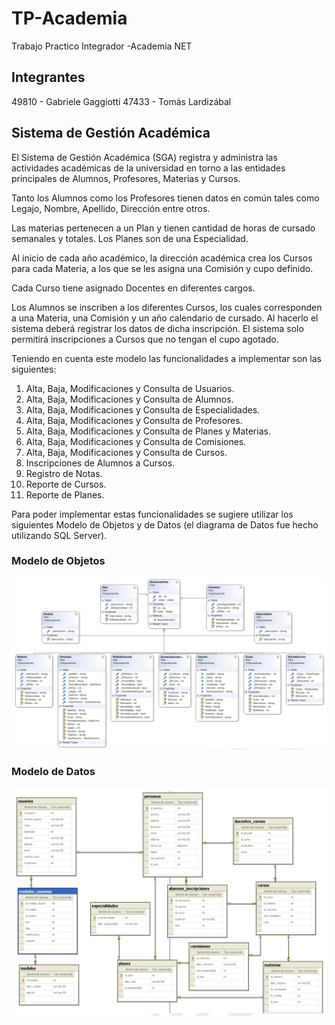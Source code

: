 # TP-Academia
Trabajo Practico Integrador -Academia NET

## Integrantes
49810 - Gabriele Gaggiotti
47433 - Tomás Lardizábal

## Sistema de Gestión Académica


El Sistema de Gestión Académica (SGA) registra y administra las actividades académicas de la universidad en torno a las entidades principales de Alumnos, Profesores, Materias y Cursos.

Tanto los Alumnos como los Profesores tienen datos en común tales como Legajo, Nombre, Apellido, Dirección entre otros. 

Las materias pertenecen a un Plan y tienen cantidad de horas de cursado semanales y totales. Los Planes son de una Especialidad.

Al inicio de cada año académico, la dirección académica crea los Cursos para cada Materia, a los que se les asigna una Comisión y cupo definido. 

Cada Curso tiene asignado Docentes en diferentes cargos.

Los Alumnos se inscriben a los diferentes Cursos, los cuales corresponden a una Materia, una Comisión y un año calendario de cursado. Al hacerlo el sistema deberá registrar los datos de dicha inscripción. El sistema solo permitirá inscripciones a Cursos que no tengan el cupo agotado.

Teniendo en cuenta este modelo las funcionalidades a implementar son las siguientes:

1. Alta, Baja, Modificaciones y Consulta de Usuarios.
2. Alta, Baja, Modificaciones y Consulta de Alumnos.
3. Alta, Baja, Modificaciones y Consulta de Especialidades.
4. Alta, Baja, Modificaciones y Consulta de Profesores.
5. Alta, Baja, Modificaciones y Consulta de Planes y Materias.
6. Alta, Baja, Modificaciones y Consulta de Comisiones.
7. Alta, Baja, Modificaciones y Consulta de Cursos.
8. Inscripciones de Alumnos a Cursos.
9. Registro de Notas.
10. Reporte de Cursos.
11. Reporte de Planes.

Para poder implementar estas funcionalidades se sugiere utilizar los siguientes Modelo de Objetos y de Datos (el diagrama de Datos fue hecho utilizando SQL Server).

### Modelo de Objetos

![Modelo de objetos](https://github.com/gabigaggiotti/TP-Academia/blob/7122e6ddc606214bc71560afc7e4b2a76777610d/Imagenes/Modelo%20de%20Objetos.png)

### Modelo de Datos

![Modelo de datos](https://github.com/gabigaggiotti/TP-Academia/blob/6638e46adccc67f810a37d53cd60cffdcf1e16e7/Imagenes/Modelo%20de%20Datos.png)
